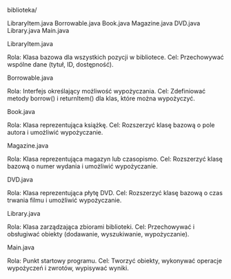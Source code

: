 biblioteka/

LibraryItem.java
Borrowable.java
Book.java
Magazine.java
DVD.java
Library.java
Main.java

LibraryItem.java

Rola: Klasa bazowa dla wszystkich pozycji w bibliotece.
Cel: Przechowywać wspólne dane (tytuł, ID, dostępność).

Borrowable.java

Rola: Interfejs określający możliwość wypożyczania.
Cel: Zdefiniować metody borrow() i returnItem() dla klas, które można wypożyczyć.

Book.java

Rola: Klasa reprezentująca książkę.
Cel: Rozszerzyć klasę bazową o pole autora i umożliwić wypożyczanie.

Magazine.java

Rola: Klasa reprezentująca magazyn lub czasopismo.
Cel: Rozszerzyć klasę bazową o numer wydania i umożliwić wypożyczanie.

DVD.java

Rola: Klasa reprezentująca płytę DVD.
Cel: Rozszerzyć klasę bazową o czas trwania filmu i umożliwić wypożyczanie.

Library.java

Rola: Klasa zarządzająca zbiorami biblioteki.
Cel: Przechowywać i obsługiwać obiekty (dodawanie, wyszukiwanie, wypożyczanie).

Main.java

Rola: Punkt startowy programu.
Cel: Tworzyć obiekty, wykonywać operacje wypożyczeń i zwrotów, wypisywać wyniki.
